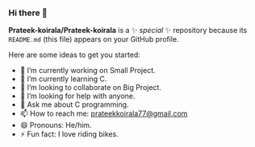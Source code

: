 ### Hi there 👋


**Prateek-koirala/Prateek-koirala** is a ✨ _special_ ✨ repository because its `README.md` (this file) appears on your GitHub profile.

Here are some ideas to get you started:

- 🔭 I’m currently working on Small Project.
- 🌱 I’m currently learning C.
- 👯 I’m looking to collaborate on Big Project.
- 🤔 I’m looking for help with anyone.
- 💬 Ask me about C programming.
- 📫 How to reach me: prateekkoirala77@gmail.com
- 😄 Pronouns: He/him.
- ⚡ Fun fact: I love riding bikes.


